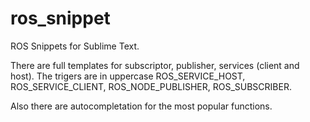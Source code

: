 # ros_snippet
ROS Snippets for Sublime Text.

There are full templates for subscriptor, publisher, services (client and host). The trigers are in uppercase ROS_SERVICE_HOST, ROS_SERVICE_CLIENT, ROS_NODE_PUBLISHER, ROS_SUBSCRIBER.

Also there are autocompletation for the most popular functions.

